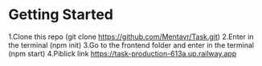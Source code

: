 # Getting Started

1.Clone this repo (git clone https://github.com/Mentavr/Task.git)
2.Enter in the terminal (npm init)
3.Go to the frontend folder and enter in the terminal (npm start)
4.Piblick link https://task-production-613a.up.railway.app
